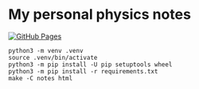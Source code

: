 # My personal physics notes

[![GitHub Pages](https://img.shields.io/github/deployments/acciochris/physics-notes/github-pages?label=Github%20Pages&logo=github)](https://acciochris.github.io/physics-notes/)

```
python3 -m venv .venv
source .venv/bin/activate
python3 -m pip install -U pip setuptools wheel
python3 -m pip install -r requirements.txt
make -C notes html
```
